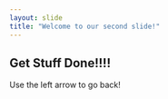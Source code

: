 ```yaml
---
layout: slide
title: "Welcome to our second slide!"
---
```

## Get Stuff Done!!!!
Use the left arrow to go back!
